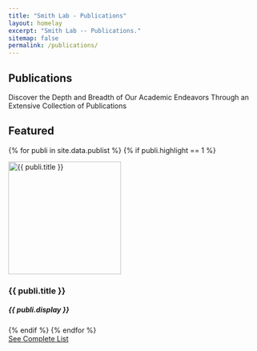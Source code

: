 ```yaml
---
title: "Smith Lab - Publications"
layout: homelay
excerpt: "Smith Lab -- Publications."
sitemap: false
permalink: /publications/
---
```


<div class="container-fluid our-team">
<section class="container">
<div class="col-lg-6 col-md-6 col-sm-12 col-xs-12 x-p">
<h1 class="w-txt">Publications</h1>
<p class="a7-w-txt">Discover the Depth and Breadth of Our Academic Endeavors Through an Extensive Collection of Publications</p>
</div>
</section>
</div>

<div class="container-fluid">
<!-- Publication section starts here -->
<section class="container">
<div class="bx section-title-area">
<h2 class="section-title">Featured</h2>
</div>
<div class="bx recent-updates-list">

{% for publi in site.data.publist %}
{% if publi.highlight == 1 %}

<div class="bx recent-bx">
<!-- <a href="{{ publi.link.url }}"> -->
<div class="media clickable-div" data-href="{{ publi.link.url }}">
<img src="{{ site.baseurl }}/images/pubpic/{{ publi.image }}" width="225" height="225" alt="{{ publi.title }}"> 
</div>
<div class="info clickable-div" data-href="{{ publi.link.url }}">
<h3 class="title">{{ publi.title }}</h3>
<h5 class="sub-txt">{{ publi.display }}</h5>
</div>
<!-- </a> -->
</div>
{% endif %}
{% endfor %}
</div>
<div class="bx txt-a-c cta-wrapper">
<a href="#" class="btn btn-primary">See Complete List</a>
</div>
</section>
<!-- Publication section ends -->
</div>

<script>
document.addEventListener('DOMContentLoaded', (event) => {
document.querySelectorAll('.clickable-div').forEach(div => {
div.addEventListener('click', function() {
window.location.href = this.getAttribute('data-href');
});
});
});
</script>
